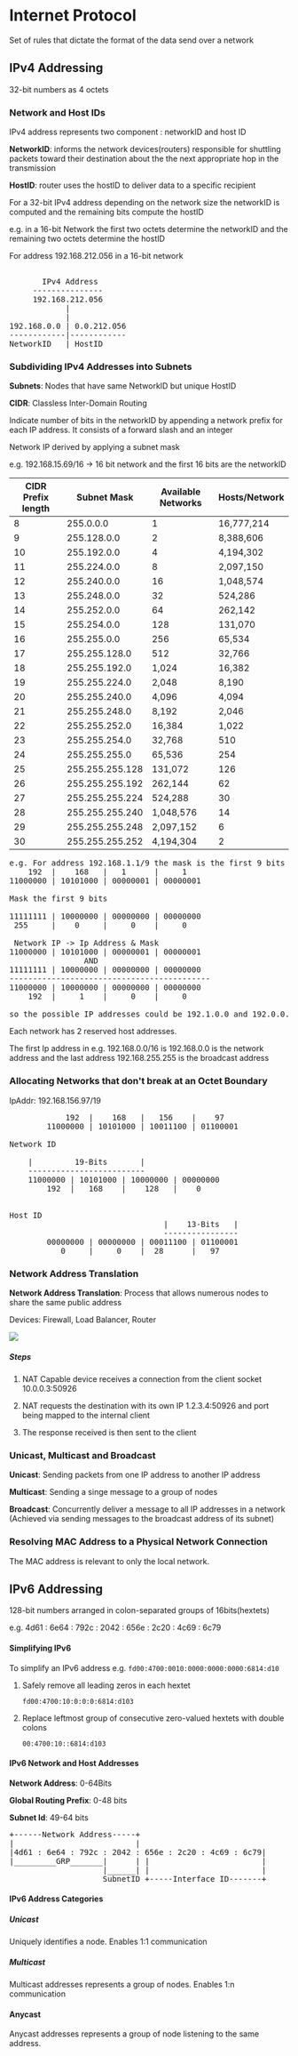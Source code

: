
# Internet Protocol

Set of rules that dictate the format of the data send over a network

## IPv4 Addressing

32-bit numbers as 4 octets

### Network and Host IDs

IPv4 address represents two component : networkID and host ID

**NetworkID**: informs the network devices(routers) responsible for shuttling packets toward their destination about the the next appropriate hop in the transmission

**HostID**: router uses the hostID to deliver data to a specific recipient

For a 32-bit IPv4 address depending on the network size the networkID is computed and the remaining bits compute the hostID

e.g. in a 16-bit Network the first two octets determine the networkID and the remaining two octets determine the hostID

For address 192.168.212.056 in a 16-bit network

<pre>

       IPv4 Address
     ---------------
     192.168.212.056
            |
            |
192.168.0.0 | 0.0.212.056
------------|------------
NetworkID   | HostID
</pre>

### Subdividing IPv4 Addresses into Subnets

**Subnets**: Nodes that have same NetworkID but unique HostID

**CIDR**: Classless Inter-Domain Routing

Indicate number of bits in the networkID by appending a network prefix for each IP address. It consists of a forward slash and an integer

Network IP derived by applying a subnet mask

e.g. 192.168.15.69/16 -> 16 bit network and the first 16 bits are the networkID


CIDR Prefix length | Subnet Mask     | Available Networks | Hosts/Network
-------------------|-----------------|--------------------|--------------
8                  | 255.0.0.0       | 1                  | 16,777,214
9                  | 255.128.0.0     | 2                  | 8,388,606
10                 | 255.192.0.0     | 4                  | 4,194,302
11                 | 255.224.0.0     | 8                  | 2,097,150
12                 | 255.240.0.0     | 16                 | 1,048,574
13                 | 255.248.0.0     | 32                 | 524,286
14                 | 255.252.0.0     | 64                 | 262,142
15                 | 255.254.0.0     | 128                | 131,070
16                 | 255.255.0.0     | 256                | 65,534
17                 | 255.255.128.0   | 512                | 32,766
18                 | 255.255.192.0   | 1,024              | 16,382
19                 | 255.255.224.0   | 2,048              | 8,190
20                 | 255.255.240.0   | 4,096              | 4,094
21                 | 255.255.248.0   | 8,192              | 2,046
22                 | 255.255.252.0   | 16,384             | 1,022
23                 | 255.255.254.0   | 32,768             | 510
24                 | 255.255.255.0   | 65,536             | 254
25                 | 255.255.255.128 | 131,072            | 126
26                 | 255.255.255.192 | 262,144            | 62
27                 | 255.255.255.224 | 524,288            | 30
28                 | 255.255.255.240 | 1,048,576          | 14
29                 | 255.255.255.248 | 2,097,152          | 6
30                 | 255.255.255.252 | 4,194,304          | 2

<pre>
e.g. For address 192.168.1.1/9 the mask is the first 9 bits
    192  |    168   |   1      |     1
11000000 | 10101000 | 00000001 | 00000001

Mask the first 9 bits

11111111 | 10000000 | 00000000 | 00000000
 255     |    0     |     0    |     0

 Network IP -> Ip Address & Mask
11000000 | 10101000 | 00000001 | 00000001
                AND
11111111 | 10000000 | 00000000 | 00000000
-------------------------------------------
11000000 | 10000000 | 00000000 | 00000000
    192  |     1    |     0    |     0

so the possible IP addresses could be 192.1.0.0 and 192.0.0.0
</pre>

Each network has 2 reserved host addresses.

The first Ip address in e.g. 192.168.0.0/16 is 192.168.0.0 is the network address and the last address 192.168.255.255 is the broadcast address

### Allocating Networks that don't break at an Octet Boundary

IpAddr: 192.168.156.97/19
<pre>
            192  |    168   |   156    |    97
        11000000 | 10101000 | 10011100 | 01100001

Network ID

    |         19-Bits       |
    -------------------------
    11000000 | 10101000 | 10000000 | 00000000
        192  |   168    |    128   |    0


Host ID
                                 |    13-Bits   |
                                 ----------------
        00000000 | 00000000 | 00011100 | 01100001
           0     |     0    |  28      |   97
</pre>

### Network Address Translation

**Network Address Translation**: Process that allows numerous nodes to share the same public address

Devices: Firewall, Load Balancer, Router

![](/assets/images/2021-12-23-17-53-46.png)

##### Steps

1. NAT Capable device receives a connection from the client socket 10.0.0.3:50926

2. NAT requests the destination with its own IP 1.2.3.4:50926 and port being mapped to the internal client

3. The response received is then sent to the client

### Unicast, Multicast and Broadcast

**Unicast**: Sending packets from one IP address to another IP address

**Multicast**: Sending a singe message to a group of nodes

**Broadcast**: Concurrently deliver a message to all IP addresses in a network (Achieved via sending messages to the broadcast address of its subnet)

### Resolving MAC Address to a Physical Network Connection

The MAC address is relevant to only the local network.


## IPv6 Addressing

128-bit numbers arranged in colon-separated groups of 16bits(hextets)

e.g. 4d61 : 6e64 : 792c : 2042 : 656e : 2c20 : 4c69 : 6c79

#### Simplifying IPv6

To simplify an IPv6 address e.g. `fd00:4700:0010:0000:0000:0000:6814:d10`

1. Safely remove all leading zeros in each hextet

    `fd00:4700:10:0:0:0:6814:d103`

2. Replace leftmost group of consecutive zero-valued hextets with double colons

    `00:4700:10::6814:d103`

#### IPv6 Network and Host Addresses

**Network Address**: 0-64Bits

**Global Routing Prefix**: 0-48 bits

**Subnet Id**: 49-64 bits

<pre>
+------Network Address-----+
|                          |
|4d61 : 6e64 : 792c : 2042 : 656e : 2c20 : 4c69 : 6c79|
|_________GRP_______|      | |                        |
                    |______| |                        |
                    SubnetID +-----Interface ID-------+
</pre>

#### IPv6 Address Categories

##### Unicast

Uniquely identifies a node. Enables 1:1 communication

##### Multicast

Multicast addresses represents a group of nodes. Enables 1:n communication

#### Anycast

Anycast addresses represents a group of node listening to the same address.
